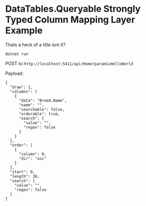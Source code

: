 # DataTables.Queryable Strongly Typed Column Mapping Layer Example

Thats a heck of a title isnt it?

`dotnet run`

POST to `http://localhost:5411/api/Home?param1=HelloWorld`

Payload:

```
{
  "draw": 1,
  "columns": [
    {
      "data": "Breed.Name",
      "name": "",
      "searchable": false,
      "orderable": true,
      "search": {
        "value": "",
        "regex": false
      }
    }
  ],
  "order": [
    {
      "column": 0,
      "dir": "asc"
    }
  ],
  "start": 0,
  "length": 30,
  "search": {
    "value": "",
    "regex": false
  }
}
```